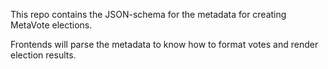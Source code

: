 This repo contains the JSON-schema for the metadata for creating MetaVote elections.

Frontends will parse the metadata to know how to format votes and render election results.